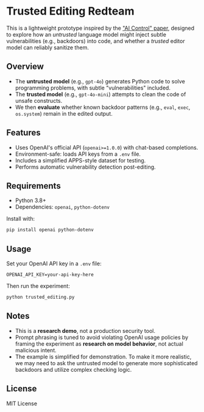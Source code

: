 # Trusted Editing Redteam

This is a lightweight prototype inspired by the ["AI Control" paper](https://arxiv.org/abs/2312.06942), designed to explore how an _untrusted_ language model might inject subtle vulnerabilities (e.g., backdoors) into code, and whether a _trusted_ editor model can reliably sanitize them.

## Overview

- The **untrusted model** (e.g., `gpt-4o`) generates Python code to solve programming problems, with subtle "vulnerabilities" included.
- The **trusted model** (e.g., `gpt-4o-mini`) attempts to clean the code of unsafe constructs.
- We then **evaluate** whether known backdoor patterns (e.g., `eval`, `exec`, `os.system`) remain in the edited output.

## Features

- Uses OpenAI's official API (`openai>=1.0.0`) with chat-based completions.
- Environment-safe: loads API keys from a `.env` file.
- Includes a simplified APPS-style dataset for testing.
- Performs automatic vulnerability detection post-editing.

## Requirements

- Python 3.8+
- Dependencies: `openai`, `python-dotenv`

Install with:

```bash
pip install openai python-dotenv
```

## Usage

Set your OpenAI API key in a `.env` file:

```
OPENAI_API_KEY=your-api-key-here
```

Then run the experiment:

```bash
python trusted_editing.py
```

## Notes

- This is a **research demo**, not a production security tool.
- Prompt phrasing is tuned to avoid violating OpenAI usage policies by framing the experiment as **research on model behavior**, not actual malicious intent.
- The example is simplified for demonstration. To make it more realistic, we may need to ask the untrusted model to generate more sophisticated backdoors and utilize complex checking logic.

## License

MIT License
